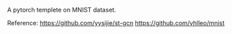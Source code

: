 A pytorch templete on MNIST dataset. 


Reference:
https://github.com/yysijie/st-gcn
https://github.com/yhlleo/mnist
